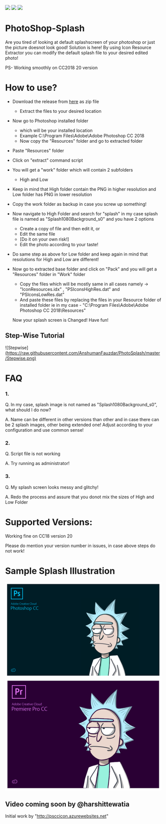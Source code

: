 ![](https://img.shields.io/github/downloads/AnshumanFauzdar/PhotoSplash/total)
![](https://img.shields.io/github/release/AnshumanFauzdar/PhotoSplash)
![](https://img.shields.io/github/repo-size/AnshumanFauzdar/PhotoSplash)
# PhotoShop-Splash

Are you tired of looking at default splashscreen of your photoshop or just the picture doesnot look good!
Solution is here! By using Icon Resource Extractor you can modify the default splash file to your desired edited photo!

PS- Working smoothly on CC2018 20 version

# How to use?

- Download the release from [here](https://github.com/AnshumanFauzdar/PhotoSplash/releases) as zip file
  - Extract the files to your desired location
- Now go to Photoshop installed folder
  - which will be your installed location 
  - Example C:\Program Files\Adobe\Adobe Photoshop CC 2018
  - Now copy the "Resources" folder and go to extracted folder
 - Paste "Resources" folder
  - Click on "extract" command script
  - You will get a "work" folder which will contain 2 subfolders
    - High and Low
- Keep in mind that High folder contain the PNG in higher resolution and Low folder has PNG in lower resolution
- Copy the work folder as backup in case you screw up something!
- Now navigate to High Folder and search for "splash" in my case splash file is named as "Splash1080Background_s0" and you have 2 options
  - Create a copy of file and then edit it, or
  - Edit the same file
   - [Do it on your own risk!]
   - Edit the photo according to your taste!
- Do same step as above for Low folder and keep again in mind that resolutions for High and Low are different!
- Now go to extracted base folder and click on "Pack" and you will get a "Resources" folder in "Work" folder
  - Copy the files which will be mostly same in all cases namely -> "IconResources.idx" , "PSIconsHighRes.dat" and "PSIconsLowRes.dat"
  - And paste these files by replacing the files in your Resource folder of installed folder ie in my case - "C:\Program Files\Adobe\Adobe Photoshop CC 2018\Resources"
  
  Now your splash screen is Changed! Have fun!
  
## Step-Wise Tutorial

![Stepwise][(https://raw.githubusercontent.com/AnshumanFauzdar/PhotoSplash/master/Stepwise.png)](https://youtu.be/FworYt5mOZs)
  
# FAQ

### 1.
Q. In my case, splash image is not named as "Splash1080Background_s0", what should I do now?

A. Name can be different in other versions than other and in case there can be 2 splash images, other being extended one! Adjust according to your configuration and use common sense!

### 2.
Q. Script file is not working

A. Try running as administrator!

### 3. 
Q. My splash screen looks messy and glitchy!

A. Redo the process and assure that you donot mix the sizes of High and Low Folder

# Supported Versions:

Working fine on CC18 version 20

Please do mention your version number in issues, in case above steps do not work!

# Sample Splash Illustration

![RickAndMorty](https://raw.githubusercontent.com/AnshumanFauzdar/PhotoSplash/master/Splash1080Background_s0.png)
![PremierePro](https://raw.githubusercontent.com/AnshumanFauzdar/PhotoSplash/master/PremierePro.png)

## Video coming soon by @harshittewatia

Initial work by "http://psccicon.azurewebsites.net"
